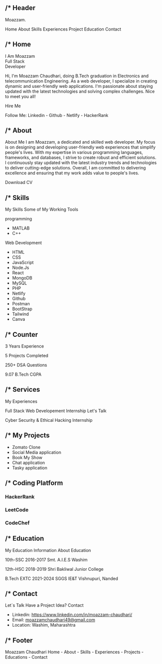/* Header
------------------------------------------------
Moazzam.

Home
About
Skills
Experiences
Project
Education
Contact

/* Home
--------------------------------------------------

I Am <span class="home__name">Moazzam</span><br>
Full Stack<br>
 Developer

Hi, I'm Moazzam Chaudhari, doing B.Tech graduation in Electronics and telecommunication Engineering. As a web developer, I specialize in creating dynamic and user-friendly web applications. I'm passionate about staying updated with the latest technologies and solving complex challenges. Nice to meet you all!

Hire Me

Follow Me: Linkedin - Github - Netlify - HackerRank


/* About
--------------------------------------------------

About Me
I am Moazzam, a dedicated and skilled web developer. My focus is on designing and developing user-friendly web experiences that simplify people's lives. With my expertise in various programming languages, frameworks, and databases, I strive to create robust and efficient solutions. I continuously stay updated with the latest industry trends and technologies to deliver cutting-edge solutions. Overall, I am committed to delivering excellence and ensuring that my work adds value to people's lives.

Download CV

/* Skills
--------------------------------------------------

My Skills
Some of My Working Tools


programming
- MATLAB
- C++

Web Development
- HTML
- CSS
- JavaScript
- Node.Js 
- React 
- MongoDB
- MySQL
- PHP 
- Netlify
- Github
- Postman
- BootStrap
- Tailwind
- Canva

/* Counter
--------------------------------------------------

3
Years Experience

5
Projects Completed

250+
DSA Questions

9.07
B.Tech CGPA


/* Services
--------------------------------------------------

My Experiences

Full Stack Web Developement Internship
Let's Talk

Cyber Security & Ethical Hacking Internship


/* My Projects
--------------------------------------------------

- Zomato Clone
- Social Media application
- Book My Show
- Chat application
- Tasky application


/* Coding Platform 
--------------------------------------------------

### HackerRank

### LeetCode

### CodeChef


/* Education
--------------------------------------------------

My Education
Information About Education

10th-SSC 2016-2017
Smt. A.I.E.S Washim

12th-HSC 2018-2019
Shri Bakliwal Junior College

B.Tech EXTC 2021-2024
SGGS IE&T Vishnupuri, Nanded


/* Contact
--------------------------------------------------

Let`s Talk
Have a Project Idea? Contact

- Linkedin: https://www.linkedin.com/in/moazzam-chaudhari/
- Email: moazzamchaudhari49@gmail.com
- Location: Washim, Maharashtra

/* Footer
--------------------------------------------------

Moazzam Chaudhari 
Home - About - Skills - Experiences - Projects - Educations - Contact


